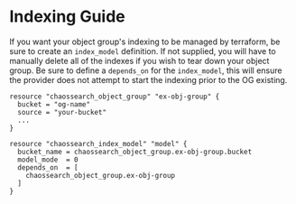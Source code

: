 # Indexing Guide

If you want your object group's indexing to be managed by terraform, be sure to create an `index_model` definition. If not supplied, you will have to manually delete all of the indexes if you wish to tear down your object group. Be sure to define a `depends_on` for the `index_model`, this will ensure the provider does not attempt to start the indexing prior to the OG existing.

```hcl
resource "chaossearch_object_group" "ex-obj-group" {
  bucket = "og-name"
  source = "your-bucket"
  ...
}

resource "chaossearch_index_model" "model" {
  bucket_name = chaossearch_object_group.ex-obj-group.bucket
  model_mode  = 0
  depends_on  = [
    chaossearch_object_group.ex-obj-group
  ]
}
```